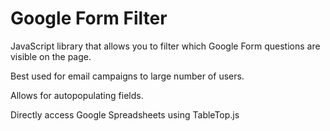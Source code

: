 # Google Form Filter

JavaScript library that allows you to filter which Google Form questions are visible on the page. 

Best used for email campaigns to large number of users.

Allows for autopopulating fields.

Directly access Google Spreadsheets using TableTop.js
